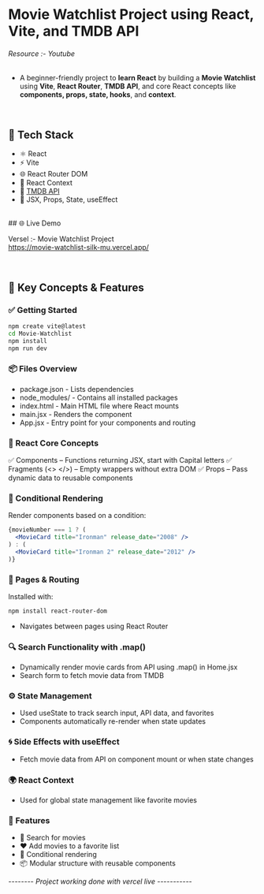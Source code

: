 # Movie Watchlist Project using React, Vite, and TMDB API
###### <i>Resource :- Youtube </i>

- A beginner-friendly project to **learn React** by building a **Movie Watchlist** using **Vite**, **React Router**, **TMDB API**, and core React concepts like **components, props, state, hooks**, and **context**.

<br>

## 🚀 Tech Stack

- ⚛️ React
- ⚡ Vite
- 🌐 React Router DOM
- 🧠 React Context
- 🎥 [TMDB API](https://www.themoviedb.org/documentation/api)
- 🧪 JSX, Props, State, useEffect

<br>
## 🌐 Live Demo

Versel :- Movie Watchlist Project  
https://movie-watchlist-silk-mu.vercel.app/

<br>

## 🧠 Key Concepts & Features

### ✅ Getting Started
```bash
npm create vite@latest
cd Movie-Watchlist
npm install
npm run dev
```

### 📦 Files Overview
- package.json - Lists dependencies
- node_modules/ - Contains all installed packages
- index.html - Main HTML file where React mounts
- main.jsx - Renders the <App /> component
- App.jsx - Entry point for your components and routing


### 🧩 React Core Concepts
✅ Components – Functions returning JSX, start with Capital letters
✅ Fragments (<> </>) – Empty wrappers without extra DOM
✅ Props – Pass dynamic data to reusable components


### 🧠 Conditional Rendering
Render components based on a condition:
```jsx
{movieNumber === 1 ? (
  <MovieCard title="Ironman" release_date="2008" />
) : (
  <MovieCard title="Ironman 2" release_date="2012" />
)}
```

### 📃 Pages & Routing

Installed with:
```bash
npm install react-router-dom
```
- Navigates between pages using React Router


### 🔍 Search Functionality with .map()
- Dynamically render movie cards from API using .map() in Home.jsx
- Search form to fetch movie data from TMDB

### ⚙️ State Management
- Used useState to track search input, API data, and favorites
- Components automatically re-render when state updates

### 🌀 Side Effects with useEffect
- Fetch movie data from API on component mount or when state changes

### 🌍 React Context
- Used for global state management like favorite movies

### 🎯 Features
- 🔎 Search for movies
- ❤️ Add movies to a favorite list
- 📄 Conditional rendering
- 📦 Modular structure with reusable components

-------- <i>Project working done with vercel live</i> -----------
